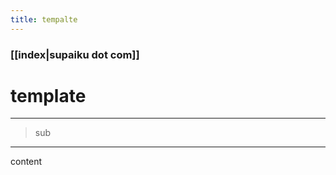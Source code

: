 ```yaml
---
title: tempalte
---
```


### [[index|supaiku dot com]]

<h1 href="" onclick="document.getElementById('darkmode-toggle').click(); return false;">
template
</h1>

---
> sub
---

content
